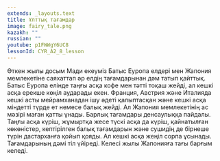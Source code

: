 ```yaml
---
extends: _layouts.text
title: Ұлттық тағамдар
image: fairy_tale.png
kazakh: ""
russian: ""
youtube: p1FWWgY6UC8
lessonId: CYR_A2_8_lesson
---
```

 Өткен жылы досым Мади екеуміз Батыс Еуропа елдері мен Жапония мемлекетіне саяхаттап әр елдің тағамдарынан дәм татып қайттық. Батыс Еуропа елінде таңғы асқа кофе мен тәтті тоқаш жейді,  ал кешкі асқа ерекше көңіл аударады екен. Франция, Австрия және Италияда кешкі асты мейрамханадан ішу әдеті қалыптасқан және кешкі асқа міндетті түрде ет немесе балық жейді. 
Ал Жапония мемлекетінің ас мәзірі маған қатты ұнады.  Барлық тағамдары денсаулыққа пайдалы. Таңғы асқа күріш, жұмыртқа жесе түскі асқа да күріш, қайнатылған көкөністер, кептірілген балық тағамдарын және сушидің де бірнеше түрін дастарханға қойып қояды. Ал кешкі асқа жеңіл сорпа ұсынады. Тағамдарының дәмі тіл үйіреді. Келесі жылы Жапонияға тағы барғым келеді.

